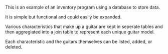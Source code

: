 This is an example of an inventory program using a database to store data.

It is simple but functional and could easily be expanded.

Various characteristics that make up a guitar are kept in seperate tables and then aggregiated into
a join table to represent each unique guitar model.

Each characteristic and the guitars themselves can be listed, added, or deleted. 
